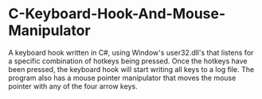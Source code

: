 # C-Keyboard-Hook-And-Mouse-Manipulator
A keyboard hook written in C#, using Window's user32.dll's that listens for a specific combination of hotkeys being pressed. Once the hotkeys have been pressed, the keyboard hook will start writing all keys to a log file. The program also has a mouse pointer manipulator that moves the mouse pointer with any of the four arrow keys.
